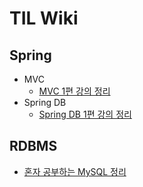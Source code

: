 # TIL Wiki
## Spring
* MVC
    * [MVC 1편 강의 정리](/Spring/MVC/mvc1/목차.md)
* Spring DB
    * [Spring DB 1편 강의 정리](/Spring/SpringDB1/목차.md)
## RDBMS
* [혼자 공부하는 MySQL 정리](/RDBMS/혼자공부하는-MySQL.md)    

